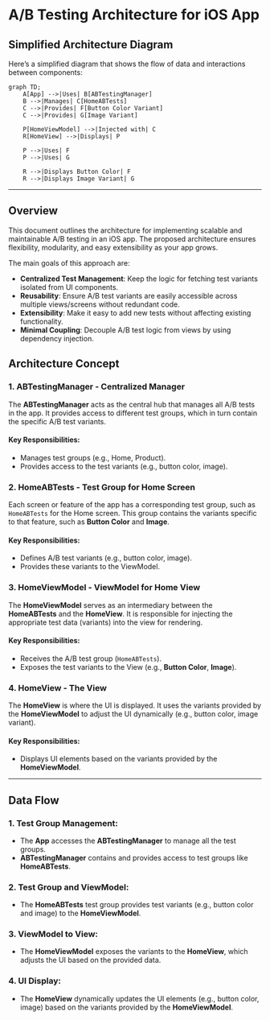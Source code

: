 # A/B Testing Architecture for iOS App

## Simplified Architecture Diagram

Here’s a simplified diagram that shows the flow of data and interactions between components:

```mermaid
graph TD;
    A[App] -->|Uses| B[ABTestingManager]
    B -->|Manages| C[HomeABTests]
    C -->|Provides| F[Button Color Variant]
    C -->|Provides| G[Image Variant]
    
    P[HomeViewModel] -->|Injected with| C
    R[HomeView] -->|Displays| P
    
    P -->|Uses| F
    P -->|Uses| G
    
    R -->|Displays Button Color| F
    R -->|Displays Image Variant| G
```

---

## Overview

This document outlines the architecture for implementing scalable and maintainable A/B testing in an iOS app. The proposed architecture ensures flexibility, modularity, and easy extensibility as your app grows.

The main goals of this approach are:

- **Centralized Test Management**: Keep the logic for fetching test variants isolated from UI components.
- **Reusability**: Ensure A/B test variants are easily accessible across multiple views/screens without redundant code.
- **Extensibility**: Make it easy to add new tests without affecting existing functionality.
- **Minimal Coupling**: Decouple A/B test logic from views by using dependency injection.

## Architecture Concept

### 1. **ABTestingManager** - Centralized Manager
The **ABTestingManager** acts as the central hub that manages all A/B tests in the app. It provides access to different test groups, which in turn contain the specific A/B test variants.

#### Key Responsibilities:
- Manages test groups (e.g., Home, Product).
- Provides access to the test variants (e.g., button color, image).

### 2. **HomeABTests** - Test Group for Home Screen
Each screen or feature of the app has a corresponding test group, such as `HomeABTests` for the Home screen. This group contains the variants specific to that feature, such as **Button Color** and **Image**.

#### Key Responsibilities:
- Defines A/B test variants (e.g., button color, image).
- Provides these variants to the ViewModel.

### 3. **HomeViewModel** - ViewModel for Home View
The **HomeViewModel** serves as an intermediary between the **HomeABTests** and the **HomeView**. It is responsible for injecting the appropriate test data (variants) into the view for rendering.

#### Key Responsibilities:
- Receives the A/B test group (`HomeABTests`).
- Exposes the test variants to the View (e.g., **Button Color**, **Image**).

### 4. **HomeView** - The View
The **HomeView** is where the UI is displayed. It uses the variants provided by the **HomeViewModel** to adjust the UI dynamically (e.g., button color, image variant).

#### Key Responsibilities:
- Displays UI elements based on the variants provided by the **HomeViewModel**.

---

## Data Flow

### 1. **Test Group Management**:
- The **App** accesses the **ABTestingManager** to manage all the test groups.
- **ABTestingManager** contains and provides access to test groups like **HomeABTests**.

### 2. **Test Group and ViewModel**:
- The **HomeABTests** test group provides test variants (e.g., button color and image) to the **HomeViewModel**.

### 3. **ViewModel to View**:
- The **HomeViewModel** exposes the variants to the **HomeView**, which adjusts the UI based on the provided data.

### 4. **UI Display**:
- The **HomeView** dynamically updates the UI elements (e.g., button color, image) based on the variants provided by the **HomeViewModel**.

